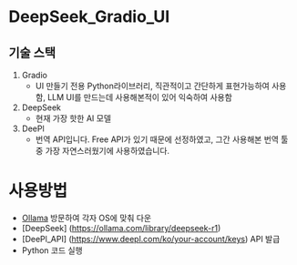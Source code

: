 # DeepSeek_Gradio_UI
 
## 기술 스택
1. Gradio
    - UI 만들기 전용 Python라이브러리, 직관적이고 간단하게 표현가능하여 사용함, LLM UI를 만드는데 사용해본적이 있어 익숙하여 사용함
2. DeepSeek
    - 현재 가장 핫한 AI 모델
3. DeePl 
    - 번역 API입니다. Free API가 있기 때문에 선정하였고, 그간 사용해본 번역 툴 중 가장 자연스러웠기에 사용하였습니다.

# 사용방법
- [Ollama](https://ollama.com/) 방문하여 각자 OS에 맞춰 다운
- [DeepSeek] (https://ollama.com/library/deepseek-r1) 
- [DeePl_API] (https://www.deepl.com/ko/your-account/keys) API 발급
- Python 코드 실행